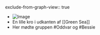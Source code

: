 exclude-from-graph-view:: true

- ![Image](https://media.discordapp.net/attachments/989268383751106560/1028957940595568640/DreadFred_fantasy_forest_hamlet_inn_road_70120d99-a99e-4a43-9bed-fe0ceb1f1b5e.png?width=510&height=510)
- En lille kro i udkanten af [[Green Sea]]
- Her mødte gruppen #Oddvar og #Bessie